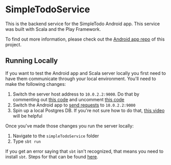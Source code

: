 # SimpleTodoService
This is the backend service for the SimpleTodo Android app. This service was built with Scala and the Play Framework.

To find out more information, please check out the [Android app repo](https://github.com/MackHartley/simpleTodoAndroid) of this project.

## Running Locally
If you want to test the Android app and Scala server locally you first need to have them communicate through your local environment. You'll need to make the following changes:
1) Switch the server host address to `10.0.2.2:9000`. Do that by commenting out [this code](https://github.com/MackHartley/SimpleTodoService/blob/master/conf/application.conf#L23) and uncomment [this code](https://github.com/MackHartley/SimpleTodoService/blob/master/conf/application.conf#L22)
2) Switch the Android app to [send requests](https://github.com/MackHartley/simpleTodoAndroid/blob/master/app/src/main/java/com/mackhartley/simpletodo/common/network/RetrofitConfig.kt#L4) to `10.0.2.2:9000`
3) Spin up a local Postgres DB. If you're not sure how to do that, [this video](https://www.youtube.com/watch?v=P9O1BuuUDBY&list=PLLMXbkbDbVt8tBiGc1y69BZdG8at1D7ZF&index=60) will be helpful

Once you've made those changes you run the server locally:
1) Navigate to the `simpleTodoService` folder
2) Type `sbt run`

If you get an error saying that `sbt` isn't recognized, that means you need to install `sbt`. Steps for that can be found [here](https://www.scala-sbt.org/1.x/docs/Installing-sbt-on-Mac.html).
